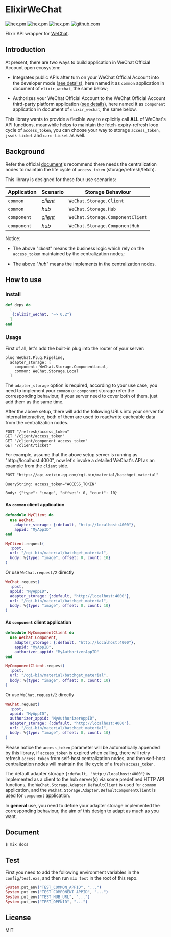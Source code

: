 # ElixirWeChat

[![hex.pm](https://img.shields.io/hexpm/v/elixir_wechat.svg)](https://hex.pm/packages/elixir_wechat)
[![hex.pm](https://img.shields.io/hexpm/dt/elixir_wechat.svg)](https://hex.pm/packages/elixir_wechat)
[![hex.pm](https://img.shields.io/hexpm/l/elixir_wechat.svg)](https://hex.pm/packages/elixir_wechat)
[![github.com](https://img.shields.io/github/last-commit/edragonconnect/elixir_wechat.svg)](https://github.com/edragonconnect/elixir_wechat)

Elixir API wrapper for [WeChat](https://www.wechat.com/).

## Introduction

At present, there are two ways to build application in WeChat Official Account
open ecosystem:

* Integrates public APIs after turn on your WeChat Official Account into the developer mode ([see details](https://developers.weixin.qq.com/doc/offiaccount/en/Basic_Information/Access_Overview.html)), here named it as `common` application in document of `elixir_wechat`, the same below;

* Authorizes your WeChat Official Account to the WeChat Official Account third-party platform application ([see details](https://developers.weixin.qq.com/doc/oplatform/en/Third-party_Platforms/Third_party_platform_appid.html)), here named it as `component` application in document of `elixir_wechat`, the same below.

This library wants to provide a flexible way to explicitly call **ALL** of
WeChat's API functions, meanwhile helps to maintain the fetch-expiry-refresh
loop cycle of `access_token`, you can choose your way to storage
`access_token`, `jssdk-ticket` and `card-ticket` as well.

## Background

Refer the official
[document](https://developers.weixin.qq.com/doc/offiaccount/en/Basic_Information/Get_access_token.html)'s
recommend there needs the centralization nodes to maintain the life cycle of
`access_token` (storage/refresh/fetch).

This library is designed for these four use scenarios:

| Application | Scenario | Storage Behaviour |
| -------- | ----------- | --------- |
| `common` | *client* | `WeChat.Storage.Client` |
| `common` | *hub* | `WeChat.Storage.Hub` |
| `component` | *client* | `WeChat.Storage.ComponentClient` |
| `component` | *hub* | `WeChat.Storage.ComponentHub` |

Notice:

* The above "*client*" means the business logic which rely on the
  `access_token` maintained by the centralization nodes;

* The above "*hub*" means the implements in the centralization nodes.

## How to use

### Install

```elixir
def deps do
  [
   {:elixir_wechat, "~> 0.2"}
  ]
end
```

### Usage

First of all, let's add the built-in plug into the router of your server:

```
plug WeChat.Plug.Pipeline,
  adapter_storage: [
    component: WeChat.Storage.ComponentLocal,
    common: WeChat.Storage.Local
  ]
```

The `adapter_storage` option is required, according to your use case, you need
to implement your `common` or `component` storage refer the corresponding
behaviour, if your server need to cover both of them, just add them as the same
time.

After the above setup, there will add the following URLs into your server for
internal interactive, both of them are used to read/write cacheable data from
the centralization nodes.

```
POST "/refresh/access_token"
GET "/client/access_token"
GET "/client/component_access_token"
GET "/client/ticket"
```

For example, assume that the above setup server is running as
"http://localhost:4000", now let's invoke a detailed WeChat's API as an example
from the `client` side.

```
POST "https://api.weixin.qq.com/cgi-bin/material/batchget_material"

QueryString: access_token="ACCESS_TOKEN"

Body: {"type": "image", "offset": 0, "count": 10}
```

#### As `common` client application

```elixir
defmodule MyClient do
  use WeChat,
    adapter_storage: {:default, "http://localhost:4000"},
    appid: "MyAppID"
end

MyClient.request(
  :post,
  url: "/cgi-bin/material/batchget_material",
  body: %{type: "image", offset: 0, count: 10}
)
```

Or use `WeChat.request/2` directly

```elixir
WeChat.request(
  :post,
  appid: "MyAppID",
  adapter_storage: {:default, "http://localhost:4000"},
  url: "/cgi-bin/material/batchget_material",
  body: %{type: "image", offset: 0, count: 10}
)
```

#### As `component` client application

```elixir
defmodule MyComponentClient do
  use WeChat.Component,
    adapter_storage: {:default, "http://localhost:4000"},
    appid: "MyAppID",
    authorizer_appid: "MyAuthorizerAppID"
end

MyComponentClient.request(
  :post,
  url: "/cgi-bin/material/batchget_material",
  body: %{type: "image", offset: 0, count: 10}
)
```

Or use `WeChat.request/2` directly

```elixir
WeChat.request(
  :post,
  appid: "MyAppID",
  authorizer_appid: "MyAuthorizerAppID",
  adapter_storage: {:default, "http://localhost:4000"},
  url: "/cgi-bin/material/batchget_material",
  body: %{type: "image", offset: 0, count: 10}
)
```

Please notice the `access_token` parameter will be automatically appended by
this library, if `access_token` is expired when calling, there will retry
refresh `access_token` from self-host centralization nodes, and then self-host
centralization nodes will maintain the life cycle of a fresh `access_token`.

The default adapter storage `{:default, "http://localhost:4000"}` is
implemented as a client to the hub server(s) via some predefined HTTP API
functions, the `WeChat.Storage.Adapter.DefaultClient` is used for `common`
application, and the `WeChat.Storage.Adapter.DefaultComponentClient` is used
for `component` application.

In **general** use, you need to define your adapter storage implemented the
corresponding behaviour, the aim of this design to adapt as much as you want.

## Document

```bash
$ mix docs
```

## Test

First you need to add the following environment variables in the
`config/test.exs`, and then run `mix test` in the root of this repo.

```elixir
System.put_env("TEST_COMMON_APPID", "...")
System.put_env("TEST_COMPONENT_APPID", "...")
System.put_env("TEST_HUB_URL", "...")
System.put_env("TEST_OPENID", "...")
```

## License

MIT

